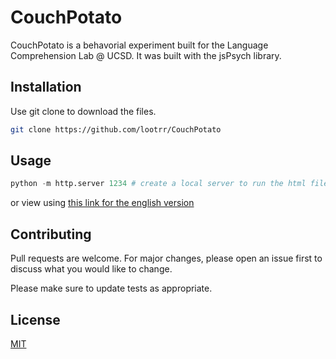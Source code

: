# CouchPotato

CouchPotato is a behavorial experiment built for the Language Comprehension Lab @ UCSD.  It was built with the jsPsych library.

## Installation

Use git clone to download the files.

```bash
git clone https://github.com/lootrr/CouchPotato
```

## Usage
```python
python -m http.server 1234 # create a local server to run the html file
```
or view using [this link for the english version](https://raw.githack.com/lootrr/CouchPotato/master/eng_experiment_1_4.html)

## Contributing
Pull requests are welcome. For major changes, please open an issue first to discuss what you would like to change.

Please make sure to update tests as appropriate.

## License
[MIT](https://choosealicense.com/licenses/mit/)
